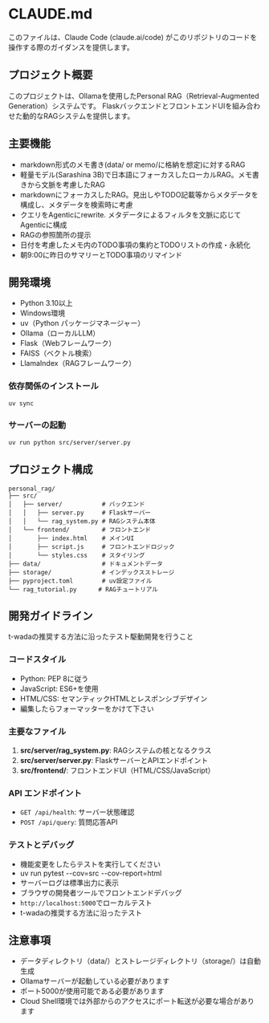 # CLAUDE.md

このファイルは、Claude Code (claude.ai/code) がこのリポジトリのコードを操作する際のガイダンスを提供します。

## プロジェクト概要

このプロジェクトは、Ollamaを使用したPersonal RAG（Retrieval-Augmented Generation）システムです。
FlaskバックエンドとフロントエンドUIを組み合わせた動的なRAGシステムを提供します。

## 主要機能
* markdown形式のメモ書き(data/ or memo/に格納を想定)に対するRAG
* 軽量モデル(Sarashina 3B)で日本語にフォーカスしたローカルRAG。メモ書きから文脈を考慮したRAG
* markdownにフォーカスしたRAG。見出しやTODO記載等からメタデータを構成し、メタデータを検索時に考慮
* クエリをAgenticにrewrite. メタデータによるフィルタを文脈に応じてAgenticに構成
* RAGの参照箇所の提示
* 日付を考慮したメモ内のTODO事項の集約とTODOリストの作成・永続化
* 朝9:00に昨日のサマリーとTODO事項のリマインド

## 開発環境

- Python 3.10以上
- Windows環境
- uv（Python パッケージマネージャー）
- Ollama（ローカルLLM）
- Flask（Webフレームワーク）
- FAISS（ベクトル検索）
- LlamaIndex（RAGフレームワーク）

### 依存関係のインストール
```bash
uv sync
```

### サーバーの起動
```bash
uv run python src/server/server.py
```

## プロジェクト構成

```
personal_rag/
├── src/
│   ├── server/           # バックエンド
│   │   ├── server.py     # Flaskサーバー
│   │   └── rag_system.py # RAGシステム本体
│   └── frontend/         # フロントエンド
│       ├── index.html    # メインUI
│       ├── script.js     # フロントエンドロジック
│       └── styles.css    # スタイリング
├── data/                 # ドキュメントデータ
├── storage/              # インデックスストレージ
├── pyproject.toml        # uv設定ファイル
└── rag_tutorial.py      # RAGチュートリアル
```

## 開発ガイドライン
t-wadaの推奨する方法に沿ったテスト駆動開発を行うこと

### コードスタイル
- Python: PEP 8に従う
- JavaScript: ES6+を使用
- HTML/CSS: セマンティックHTMLとレスポンシブデザイン
- 編集したらフォーマッターをかけて下さい

### 主要なファイル

1. **src/server/rag_system.py**: RAGシステムの核となるクラス
2. **src/server/server.py**: FlaskサーバーとAPIエンドポイント
3. **src/frontend/**: フロントエンドUI（HTML/CSS/JavaScript）

### API エンドポイント

- `GET /api/health`: サーバー状態確認
- `POST /api/query`: 質問応答API

### テストとデバッグ

- 機能変更をしたらテストを実行してください
- uv run pytest --cov=src --cov-report=html
- サーバーログは標準出力に表示
- ブラウザの開発者ツールでフロントエンドデバッグ
- `http://localhost:5000`でローカルテスト
- t-wadaの推奨する方法に沿ったテスト

## 注意事項

- データディレクトリ（data/）とストレージディレクトリ（storage/）は自動生成
- Ollamaサーバーが起動している必要があります
- ポート5000が使用可能である必要があります
- Cloud Shell環境では外部からのアクセスにポート転送が必要な場合があります
